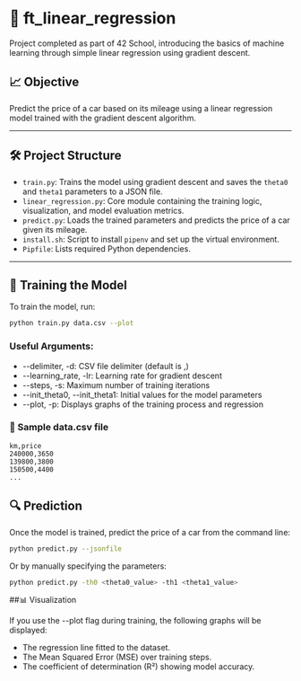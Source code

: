 # 🧠 ft_linear_regression

Project completed as part of 42 School, introducing the basics of machine learning through simple linear regression using gradient descent.

## 📈 Objective

Predict the price of a car based on its mileage using a linear regression model trained with the gradient descent algorithm.

---

## 🛠️ Project Structure

- `train.py`: Trains the model using gradient descent and saves the `theta0` and `theta1` parameters to a JSON file.
- `linear_regression.py`: Core module containing the training logic, visualization, and model evaluation metrics.
- `predict.py`: Loads the trained parameters and predicts the price of a car given its mileage.
- `install.sh`: Script to install `pipenv` and set up the virtual environment.
- `Pipfile`: Lists required Python dependencies.

---

## 🧪 Training the Model

To train the model, run:

```bash
python train.py data.csv --plot
```

### Useful Arguments:  

- --delimiter, -d: CSV file delimiter (default is ,)  
- --learning_rate, -lr: Learning rate for gradient descent  
- --steps, -s: Maximum number of training iterations  
- --init_theta0, --init_theta1: Initial values for the model parameters
- --plot, -p: Displays graphs of the training process and regression

### 📁 Sample data.csv file  

```csv
km,price
240000,3650
139800,3800
150500,4400
...
``` 


## 🔍 Prediction  

Once the model is trained, predict the price of a car from the command line:  

```bash
python predict.py --jsonfile
```
Or by manually specifying the parameters:  

```bash
python predict.py -th0 <theta0_value> -th1 <theta1_value>
```

##📊 Visualization  

If you use the --plot flag during training, the following graphs will be displayed:
  + The regression line fitted to the dataset.
  + The Mean Squared Error (MSE) over training steps.  
  + The coefficient of determination (R²) showing model accuracy.



